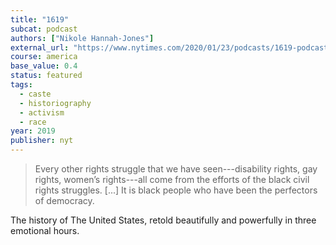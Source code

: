 ```yaml
---
title: "1619"
subcat: podcast
authors: ["Nikole Hannah-Jones"]
external_url: "https://www.nytimes.com/2020/01/23/podcasts/1619-podcast.html"
course: america
base_value: 0.4
status: featured
tags:
  - caste
  - historiography
  - activism
  - race
year: 2019
publisher: nyt
---
```


> Every other rights struggle that we have seen---disability rights, gay rights, women’s rights---all come from the efforts of the black civil rights struggles. [...] It is black people who have been the perfectors of democracy.

The history of The United States, retold beautifully and powerfully in three emotional hours.
